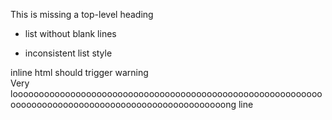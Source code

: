 This is missing a top-level heading
- list without blank lines
* inconsistent list style
<div>inline html should trigger warning</div>
Very loooooooooooooooooooooooooooooooooooooooooooooooooooooooooooooooooooooooooooooooooooooooooooooooooooong line
